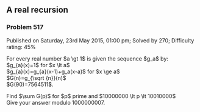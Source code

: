 A real recursion
----------------

### Problem 517

Published on Saturday, 23rd May 2015, 01:00 pm; Solved by 270;
Difficulty rating: 45%

For every real number \$a \\gt 1\$ is given the sequence \$g\_a\$ by:\
 \$g\_{a}(x)=1\$ for \$x \\lt a\$\
 \$g\_{a}(x)=g\_{a}(x-1)+g\_a(x-a)\$ for \$x \\ge a\$\
 \$G(n)=g\_{\\sqrt {n}}(n)\$\
 \$G(90)=7564511\$.

Find \$\\sum G(p)\$ for \$p\$ prime and \$10000000 \\lt p \\lt
10010000\$\
 Give your answer modulo 1000000007.
